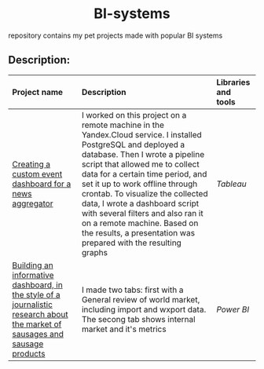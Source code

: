 <center><h1>BI-systems</h1></center>

<p align=left>
repository  contains my pet projects made with popular BI systems

## Description:

| Project name | Description | Libraries and tools |
| :---------------------- | :---------------------- | :---------------------- |
| [Creating a custom event dashboard for a news aggregator](https://github.com/taisiiap/Training-BI-systems/tree/main/Tableau%20Public) | I worked on this project on a remote machine in the Yandex.Cloud service. I installed PostgreSQL and deployed a database. Then I wrote a pipeline script that allowed me to collect data for a certain time period, and set it up to work offline through crontab. To visualize the collected data, I wrote a dashboard script with several filters and also ran it on a remote machine. Based on the results, a presentation was prepared with the resulting graphs | *Tableau* |
| [Building an informative dashboard, in the style of a journalistic research about the market of sausages and sausage products](https://github.com/taisiiap/Training-BI-systems/tree/main/Power-BI) | I made two tabs: first with a General review of world market, including import and wxport data. The secong tab shows internal market and it's metrics | *Power BI* |
